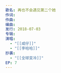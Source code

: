 ```yaml
---
歌名: 再也不会遇见第二个她
作词: 
作曲: 
编曲: 
发行: 2018-07-03
专辑: 
演唱:
  - "[[咸仔]]"
  - "[[李哈哈]]"
抄袭: 
  - "[[全球变冷]]"
EP: 7
---
```

